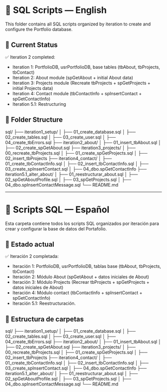 # 📌 SQL Scripts — English

This folder contains all SQL scripts organized by iteration to create and configure the Portfolio database.

## 🚀 Current Status
✅ Iteration 2 completed:
- Iteration 1: PortfolioDB, usrPortfolioDB, base tables (tbAbout, tbProjects, tbContact)
- Iteration 2: About module (spGetAbout + initial About data)
- Iteration 3: Projects module (Recreate tbProjects + spGetProjects + initial Projects data)
- Iteration 4: Contact module (tbContactInfo + spInsertContact + spGetContactInfo)
- Iteration 5.1: Restructuring 

## 📂 Folder Structure
sql/
 ├── iteration1_setup/
 │    ├── 01_create_database.sql
 │    ├── 02_create_tables.sql
 │    ├── 03_create_user.sql
 │    ├── 04_create_tbErrors.sql
 ├── iteration2_about/
 │    ├── 01_insert_tbAbout.sql
 │    ├── 02_create_spGetAbout.sql
 ├── iteration3_projects/
 │    ├── 00_recreate_tbProjects.sql
 │    ├── 01_create_spGetProjects.sql
 │    ├── 02_insert_tbProjects
 ├── iteration4_contact/
 │    ├── 01_create_tbContactInfo.sql
 │    ├── 02_insert_tbContactInfo.sql
 │    ├── 03_create_spInsertContact.sql
 │    ├──  04_dbo.spGetContactInfo
 ├── iteration5.1_alter_about/
 │    ├── 01_reestructurar_about.sql
 │    ├── 02_spGetAboutProfile.sql
 │    ├── 03_spGetProjects.sql
 │    ├── 04_dbo.spInsertContactMessage.sql
 └── README.md

---

# 📌 Scripts SQL — Español

Esta carpeta contiene todos los scripts SQL organizados por iteración para crear y configurar la base de datos del Portafolio.

## 🚀 Estado actual
✅ Iteración 2 completada:
- Iteración 1: PortfolioDB, usrPortfolioDB, tablas base (tbAbout, tbProjects, tbContact)
- Iteración 2: Módulo About (spGetAbout + datos iniciales de About)
- Iteración 3: Módulo Projects (Recrear tbProjects + spGetProjects + datos iniciales de About)
- Iteración 4: Módulo contact (tbContactInfo + spInsertContact + spGetContactInfo)
- Iteración 5.1: Reestructuración.

## 📂 Estructura de carpetas
sql/
 ├── iteration1_setup/
 │    ├── 01_create_database.sql
 │    ├── 02_create_tables.sql
 │    ├── 03_create_user.sql
 │    ├── 04_create_tbErrors.sql
 ├── iteration2_about/
 │    ├── 01_insert_tbAbout.sql
 │    ├── 02_create_spGetAbout.sql
 ├── iteration3_projects/
 │    ├── 00_recreate_tbProjects.sql
 │    ├── 01_create_spGetProjects.sql
 │    ├── 02_insert_tbProjects
 ├── iteration4_contact/
 │    ├── 01_create_tbContactInfo.sql
 │    ├── 02_insert_tbContactInfo.sql
 │    ├── 03_create_spInsertContact.sql
 │    ├──  04_dbo.spGetContactInfo
 ├── iteration5.1_alter_about/
 │    ├── 01_reestructurar_about.sql
 │    ├── 02_spGetAboutProfile.sql
 │    ├── 03_spGetProjects.sql
 │    ├── 04_dbo.spInsertContactMessage.sql
 └── README.md
